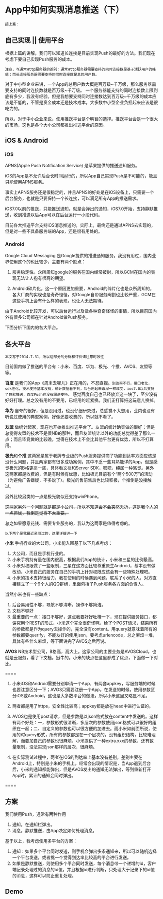 # App中如何实现消息推送（下）

`接上篇：`

## 自己实现 || 使用平台

根据上篇的讲解，我们可以知道长连接是目前实现Push的最好的方法。我们现在考虑下要自己实现Push服务的成本。

`注意，与通常Http服务器的差别：通常Http服务器需要支持的同时连接数是基于活跃用户的峰值；而长连接服务器需要支持的同时连接数是总的用户数。`

对于中小型企业来讲，一个App的总用户数大概是百万级~千万级，那么服务器需要支持的同时连接数就是百万级~千万级。
一个服务器能支持的同时连接数上限到底有多少，我没有经验。但是我想要支持同时连接数达到百万级~千万级的成本应该是不低的，不管是资金成本还是技术成本，大多数中小型企业负担起来应该是很吃力的。

所以，对于中小企业来说，使用推送平台是个明智的选择。推送平台会是一个很大的市场，这也是各个大小公司都推出推送平台的原因。

## iOS & Android

### iOS

APNS(Apple Push Notification Service) 是苹果提供的推送通知服务。

iOS的App是不允许后台长时间运行的，所以App自己实现Push是不可能的，能且只能使用APNS服务。

事实上APNS服务还是很稳定的，并且APNS的好处是在iOS设备上，只需要一个后台服务，也就是只要保持一个长连接，可以满足所有App的推送需求。

iOS7.0以前的推送，只能推送通知，就是会弹出的通知，iOS7.0开始，支持静默推送，收到推送以后App可以在后台运行一小段代码。

目前各大推送平台支持iOS消息推送的，实际上，最终还是通过APNS去实现的，但是对一些不具备服务端的App，还是很有用处的。

### Android

Google Cloud Messaging 是Google提供的推送通知服务。我没有用过，国内业界使用这个的也比较少，主要有两个缺点：

1. 服务稳定性。众所周知google的服务在国内经常被封，所以GCM在国内的表现无法让人抱有很高的期望。

2. Android碎片化。这一个原因更加重要，Android的碎片化也是众所周知的，各大厂商的实现也是奇奇怪怪，对Google自带服务阉割也比较严重，GCM在这些手机上会有什么样的表现，也让人无法期待。

由于Android比较开发，可以后台运行以及做各种奇奇怪怪的事情，所以目前国内外有很多公司都在针对Android做Push服务。

下面分析下国内的各大平台。

## 各大平台

```
本文写于2014.7.31，所以这部分的分析和评价请注意时效性
```

目前国内做了推送的平台有：小米、百度、华为、极光、个推、AVOS、友盟等等。

**百度** 是我们的App《周末去哪儿》正在用的，不忍直视。`到达率不行，接口老化，sdk老化，技术支持基本没有，统计数据看不到，后台用起来跟屎一样难受，ios7.0以后支持了静默推送，百度Push也没有跟进支持，` 感觉百度自己也已经放弃这一块了，至少没有好好打理。总之没有用的不要用，已经用的赶紧换。我们正打算把这玩意儿换掉。

**华为** 自夸的很好，但是没用过，也没仔细研究过，总感觉不太想用，业内也没有听说过使用的典型案例，好像还要收费的，所以就不看了。

**友盟** 做统计起家，现在也开始推出推送平台了。友盟的统计确实做的很好；但是总觉得友盟的技术不是很NB的那种，而且友盟统计以外的功能总觉得差了那么一点；而且毕竟做的比较晚，觉得在技术上不会比其他平台更有优势，所以不打算用。

**极光**和**个推** 这两家是属于老牌专业级的Push服务提供商了功能到达率方面应该是没什么问题，并且两家都有很多成功案例，其中不乏一些耳熟能详的App。但是感觉极光的B格更高一些，具体看文档和Server SDK，嗯嗯，纯属一种感觉。另外这两家都是收费的，但是有时候有优惠，比如极光目前有个“两个500万”的活动（为避免广告嫌疑，不多说了）。极光的售前售后也比较积极，个推倒是没接触过。

另外比较另类的一点是极光貌似还支持winPhone。

~~这两家另外一个问题就是都是小公司，所以不知道会不会突然夭折，这是我个人的一点担忧，我倒是觉得不太重要。~~

总之如果愿意花钱、需要专业服务的，我认为这两家是值得考虑的。

```
以下两个是我最近亲测过的，这里详细讲一下
```

**小米** 手机行业的大公司，小米能入围基于以下几点考虑：

1. 大公司，而且是手机行业的。
2. 小米手机持有量在国内很高，根据我们App的统计，小米和三星的比例最高。
3. 小米对权限做了一些限制，三星在这方面比较尊重原生Android，基本没有做改动，小米自己的服务在自己的手机上针对权限应该会有一些特殊处理吧。
4. 小米的技术支持很给力，我在使用的时候遇到问题，联系了小米的人，对方直接建立了一个9个人的QQ群组，里面包括了Push服务各方面的负责人。

当然小米也有一些缺点：

1. 后台易用性不够，导航不够清晰，操作不够简洁。
2. 文档不够好
3. 最重要的一点：接口不够好，这点我要好好吐槽一下，现在提供服务接口，都讲究用个REST的形式，小米这个完全很奇怪啊。给了个POST请求，结果所有的参数都是作为query去操作的，完全没有content。用query就意味着所有的参数都要querify，不能友好的使用json，要考虑urlencode，总之麻烦一堆，具体有些什么麻烦，等下面讲完了AVOS之后再说。

**AVOS** NB技术型公司，B格高，高大上。这家公司的主要业务是AVOSCloud，也就是云服务，看了下文档，挺牛的。小米的缺点在这里都成了优点，下面做一下对比。

====

1. 小米iOS和Android需要分别申请一个App，有两套appkey，写服务端的时候也要注意区分一下；AVOS只需要注册一个App，在发送的时候，使用参数区分iOS或Android，这也是大多数平台的做法，所以小米这里又略显不足。

2. 两者都是用了https，安全性比较高；appkey都是放在head中进行认证的。

3. AVOS也是使用post请求，但是参数是以json格式放在content中发送的。这样有两个好处：一，参数形式很清晰，多层次的参数使用json格式可以很好的组织在一起；二、自定义的参数也可以很方便的加进去。而小米如前面所说，使用的时query形式，所有的参数都是在一个层次的，没有组织结构，比较难理解，而要加自己的参数也很麻烦，小米提供了一种extra.xxx的参数，还有数量限制，没法实现json那样的层次，很麻烦。

4. 在实际测试过程中，两者在iOS的到达率上基本没有差别，差别主要在Android上，特别是小米的手机上。经常会出现的情况是，当App退到后台后，小米的通知都能弹出，但是AVOS发出的通知无法弹出，等到重新打开App时，累计的通知会同时弹出。

====


## 方案

我们使用Push，通常有两种作用

1. 通知，在通知栏弹出。
2. 消息，静默推送，由App决定如何处理消息。

基于以上，我考虑使用多平台的方案：

1. 通知：如果多个平台同时发送，则手机会弹出多条通知来，所以可以随机选择一个平台发送，或者挑一个觉得到达率比较高的平台进行发送。
2. 如果是静默推送，则使用多个平台同时发送，每个消息带一个递增的id，客户端记录处理过的消息的id值，并且根据id进行判断，只处理大于记录下的id值的消息，这样可以防止重复处理。

## Demo
